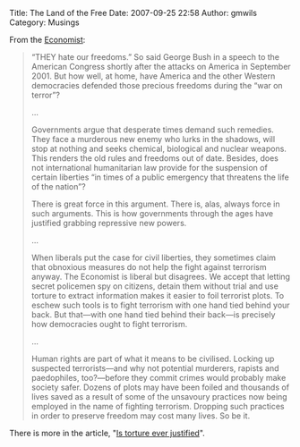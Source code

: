 Title: The Land of the Free
Date: 2007-09-25 22:58
Author: gmwils
Category: Musings

From the [Economist][]:

> “THEY hate our freedoms.” So said George Bush in a speech to the
> American Congress shortly after the attacks on America in September
> 2001. But how well, at home, have America and the other Western
> democracies defended those precious freedoms during the “war on
> terror”?
>
> ...
>
> Governments argue that desperate times demand such remedies. They face
> a murderous new enemy who lurks in the shadows, will stop at nothing
> and seeks chemical, biological and nuclear weapons. This renders the
> old rules and freedoms out of date. Besides, does not international
> humanitarian law provide for the suspension of certain liberties “in
> times of a public emergency that threatens the life of the nation”?
>
> There is great force in this argument. There is, alas, always force in
> such arguments. This is how governments through the ages have
> justified grabbing repressive new powers.
>
> ...
>
> When liberals put the case for civil liberties, they sometimes claim
> that obnoxious measures do not help the fight against terrorism
> anyway. The Economist is liberal but disagrees. We accept that letting
> secret policemen spy on citizens, detain them without trial and use
> torture to extract information makes it easier to foil terrorist
> plots. To eschew such tools is to fight terrorism with one hand tied
> behind your back. But that—with one hand tied behind their back—is
> precisely how democracies ought to fight terrorism.
>
> ...
>
> Human rights are part of what it means to be civilised. Locking up
> suspected terrorists—and why not potential murderers, rapists and
> paedophiles, too?—before they commit crimes would probably make
> society safer. Dozens of plots may have been foiled and thousands of
> lives saved as a result of some of the unsavoury practices now being
> employed in the name of fighting terrorism. Dropping such practices in
> order to preserve freedom may cost many lives. So be it.

There is more in the article, "[Is torture ever justified][]".

  [Economist]: http://economist.com/opinion/displaystory.cfm?story_id=9833041
  [Is torture ever justified]: http://economist.com/world/international/displaystory.cfm?story_id=9832909
